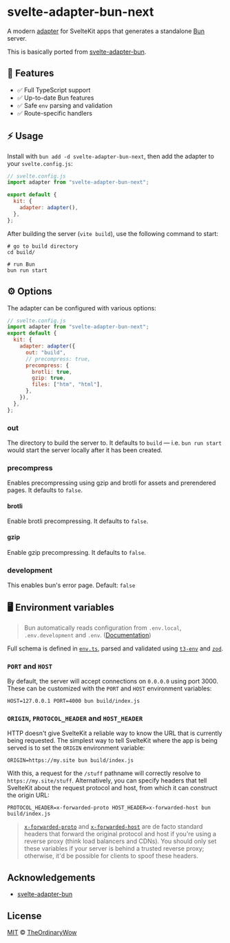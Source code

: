 # svelte-adapter-bun-next

A modern [adapter](https://kit.svelte.dev/docs/adapters) for SvelteKit apps that generates a standalone [Bun](https://github.com/oven-sh/bun) server.

This is basically ported from [svelte-adapter-bun](https://github.com/gornostay25/svelte-adapter-bun).

## :electric_plug: Features

- ✅ Full TypeScript support
- ✅ Up-to-date Bun features
- ✅ Safe `env` parsing and validation
- ✅ Route-specific handlers

## :zap: Usage

Install with `bun add -d svelte-adapter-bun-next`, then add the adapter to your `svelte.config.js`:

```js
// svelte.config.js
import adapter from "svelte-adapter-bun-next";

export default {
  kit: {
    adapter: adapter(),
  },
};
```

After building the server (`vite build`), use the following command to start:

```
# go to build directory
cd build/

# run Bun
bun run start
```

## :gear: Options

The adapter can be configured with various options:

```js
// svelte.config.js
import adapter from "svelte-adapter-bun-next";
export default {
  kit: {
    adapter: adapter({
      out: "build",
      // precompress: true,
      precompress: {
        brotli: true,
        gzip: true,
        files: ["htm", "html"],
      },
    }),
  },
};
```

### out

The directory to build the server to. It defaults to `build` — i.e. `bun run start` would start the server locally after it has been created.

### precompress

Enables precompressing using gzip and brotli for assets and prerendered pages. It defaults to `false`.

#### brotli

Enable brotli precompressing. It defaults to `false`.

#### gzip

Enable gzip precompressing. It defaults to `false`.

### development

This enables bun's error page. Default: `false`

## :desktop_computer: Environment variables

> Bun automatically reads configuration from `.env.local`, `.env.development` and `.env`. ([Documentation](https://bun.sh/docs/runtime/env))

Full schema is defined in [`env.ts`](https://github.com/TheOrdinaryWow/svelte-adapter-bun-next/blob/main/src/server/env.ts), parsed and validated using [`t3-env`](https://github.com/t3-oss/t3-env) and [`zod`](https://github.com/colinhacks/zod).

### `PORT` and `HOST`

By default, the server will accept connections on `0.0.0.0` using port 3000. These can be customized with the `PORT` and `HOST` environment variables:

```
HOST=127.0.0.1 PORT=4000 bun build/index.js
```

### `ORIGIN`, `PROTOCOL_HEADER` and `HOST_HEADER`

HTTP doesn't give SvelteKit a reliable way to know the URL that is currently being requested. The simplest way to tell SvelteKit where the app is being served is to set the `ORIGIN` environment variable:

```
ORIGIN=https://my.site bun build/index.js
```

With this, a request for the `/stuff` pathname will correctly resolve to `https://my.site/stuff`. Alternatively, you can specify headers that tell SvelteKit about the request protocol and host, from which it can construct the origin URL:

```
PROTOCOL_HEADER=x-forwarded-proto HOST_HEADER=x-forwarded-host bun build/index.js
```

> [`x-forwarded-proto`](https://developer.mozilla.org/en-US/docs/Web/HTTP/Headers/X-Forwarded-Proto) and [`x-forwarded-host`](https://developer.mozilla.org/en-US/docs/Web/HTTP/Headers/X-Forwarded-Host) are de facto standard headers that forward the original protocol and host if you're using a reverse proxy (think load balancers and CDNs). You should only set these variables if your server is behind a trusted reverse proxy; otherwise, it'd be possible for clients to spoof these headers.

## Acknowledgements

- [svelte-adapter-bun](https://github.com/gornostay25/svelte-adapter-bun)

## License

[MIT](LICENSE) © [TheOrdinaryWow](https://github.com/TheOrdinaryWow)
